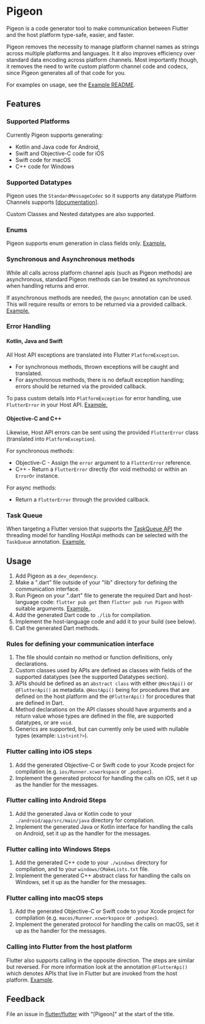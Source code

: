 # Pigeon
<?code-excerpt path-base="excerpts/packages/pigeon_example"?>

Pigeon is a code generator tool to make communication between Flutter and the
host platform type-safe, easier, and faster.

Pigeon removes the necessity to manage platform channel names as strings across multiple platforms and languages.
It it also improves efficiency over standard data encoding across platform channels.
Most importantly though, it removes the need to write custom platform channel code and codecs,
since Pigeon generates all of that code for you.

For examples on usage, see the [Example README](./example/README.md).

## Features

### Supported Platforms

Currently Pigeon supports generating:
* Kotlin and Java code for Android,
* Swift and Objective-C code for iOS
* Swift code for macOS
* C++ code for Windows

### Supported Datatypes

Pigeon uses the `StandardMessageCodec` so it supports any datatype Platform
Channels supports
[[documentation](https://flutter.dev/docs/development/platform-integration/platform-channels#codec)].

Custom Classes and Nested datatypes are also supported.

### Enums

Pigeon supports enum generation in class fields only. [Example.](./example/README.md#Enums)

### Synchronous and Asynchronous methods

While all calls across platform channel apis (such as Pigeon methods) are asynchronous,
standard Pigeon methods can be treated as synchronous when handling returns and error.

If asynchronous methods are needed, the `@async` annotation can be used. This will require 
results or errors to be returned via a provided callback. [Example.](./example/README.md#Async)

### Error Handling

#### Kotlin, Java and Swift

All Host API exceptions are translated into Flutter `PlatformException`.
* For synchronous methods, thrown exceptions will be caught and translated.
* For asynchronous methods, there is no default exception handling; errors should be returned via the provided callback.

To pass custom details into `PlatformException` for error handling, use `FlutterError` in your Host API. [Example.](./example/README.md#Error-Handling)

#### Objective-C and C++

Likewise, Host API errors can be sent using the provided `FlutterError` class (translated into `PlatformException`).

For synchronous methods:
* Objective-C - Assign the `error` argument to a `FlutterError` reference.
* C++ - Return a `FlutterError` directly (for void methods) or within an `ErrorOr` instance.

For async methods:
* Return a `FlutterError` through the provided callback.


### Task Queue

When targeting a Flutter version that supports the
[TaskQueue API](https://docs.flutter.dev/development/platform-integration/platform-channels?tab=type-mappings-kotlin-tab#channels-and-platform-threading)
the threading model for handling HostApi methods can be selected with the
`TaskQueue` annotation. [Example.](./example/README.md#Task-Queue)

## Usage

1) Add Pigeon as a `dev_dependency`.
1) Make a ".dart" file outside of your "lib" directory for defining the
   communication interface.
1) Run Pigeon on your ".dart" file to generate the required Dart and
   host-language code: `flutter pub get` then `flutter pub run Pigeon`
   with suitable arguments.  [Example.](./example/README.md#Invocation).
1) Add the generated Dart code to `./lib` for compilation.
1) Implement the host-language code and add it to your build (see below).
1) Call the generated Dart methods.

### Rules for defining your communication interface

1) The file should contain no method or function definitions, only declarations.
1) Custom classes used by APIs are defined as classes with fields of the
   supported datatypes (see the supported Datatypes section).
1) APIs should be defined as an `abstract class` with either `@HostApi()` or
   `@FlutterApi()` as metadata.  `@HostApi()` being for procedures that are defined
   on the host platform and the `@FlutterApi()` for procedures that are defined in Dart.
1) Method declarations on the API classes should have arguments and a return
   value whose types are defined in the file, are supported datatypes, or are
   `void`.
1) Generics are supported, but can currently only be used with nullable types
   (example: `List<int?>`).

### Flutter calling into iOS steps

1) Add the generated Objective-C or Swift code to your Xcode project for compilation
   (e.g. `ios/Runner.xcworkspace` or `.podspec`).
1) Implement the generated protocol for handling the calls on iOS, set it up
   as the handler for the messages.

### Flutter calling into Android Steps

1) Add the generated Java or Kotlin code to your `./android/app/src/main/java` directory
   for compilation.
1) Implement the generated Java or Kotlin interface for handling the calls on Android, set
   it up as the handler for the messages.

### Flutter calling into Windows Steps

1) Add the generated C++ code to your `./windows` directory for compilation, and
   to your `windows/CMakeLists.txt` file.
1) Implement the generated C++ abstract class for handling the calls on Windows,
   set it up as the handler for the messages.

### Flutter calling into macOS steps

1) Add the generated Objective-C or Swift code to your Xcode project for compilation
   (e.g. `macos/Runner.xcworkspace` or `.podspec`).
1) Implement the generated protocol for handling the calls on macOS, set it up
   as the handler for the messages.

### Calling into Flutter from the host platform

Flutter also supports calling in the opposite direction.  The steps are similar
but reversed.  For more information look at the annotation `@FlutterApi()` which
denotes APIs that live in Flutter but are invoked from the host platform. 
[Example](./example/README.md#Flutter-Api).

## Feedback

File an issue in [flutter/flutter](https://github.com/flutter/flutter) with 
"[Pigeon]" at the start of the title.
